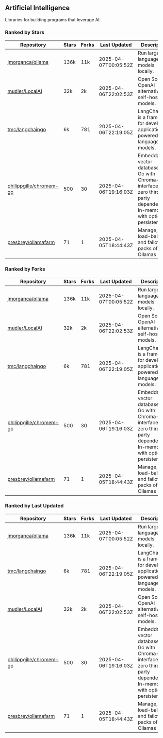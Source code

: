## Artificial Intelligence

Libraries for building programs that leverage AI.

### Ranked by Stars

| Repository | Stars | Forks | Last Updated | Description | 
|------------|-------|-------|--------------|-------------|
| [jmorganca/ollama](https://github.com/jmorganca/ollama) | 136k | 11k | 2025-04-07T00:05:52Z |  Run large language models locally. |
| [mudler/LocalAI](https://github.com/mudler/LocalAI) | 32k | 2k | 2025-04-06T22:02:53Z |  Open Source OpenAI alternative, self-host AI models. |
| [tmc/langchaingo](https://github.com/tmc/langchaingo) | 6k | 781 | 2025-04-06T22:19:05Z |  LangChainGo is a framework for developing applications powered by language models. |
| [philippgille/chromem-go](https://github.com/philippgille/chromem-go) | 500 | 30 | 2025-04-06T19:16:03Z |  Embeddable vector database for Go with Chroma-like interface and zero third-party dependencies. In-memory with optional persistence. |
| [presbrey/ollamafarm](https://github.com/presbrey/ollamafarm) | 71 | 1 | 2025-04-05T18:44:43Z |  Manage, load-balance, and failover packs of Ollamas |

### Ranked by Forks

| Repository | Stars | Forks | Last Updated | Description | 
|------------|-------|-------|--------------|-------------|
| [jmorganca/ollama](https://github.com/jmorganca/ollama) | 136k | 11k | 2025-04-07T00:05:52Z |  Run large language models locally. |
| [mudler/LocalAI](https://github.com/mudler/LocalAI) | 32k | 2k | 2025-04-06T22:02:53Z |  Open Source OpenAI alternative, self-host AI models. |
| [tmc/langchaingo](https://github.com/tmc/langchaingo) | 6k | 781 | 2025-04-06T22:19:05Z |  LangChainGo is a framework for developing applications powered by language models. |
| [philippgille/chromem-go](https://github.com/philippgille/chromem-go) | 500 | 30 | 2025-04-06T19:16:03Z |  Embeddable vector database for Go with Chroma-like interface and zero third-party dependencies. In-memory with optional persistence. |
| [presbrey/ollamafarm](https://github.com/presbrey/ollamafarm) | 71 | 1 | 2025-04-05T18:44:43Z |  Manage, load-balance, and failover packs of Ollamas |

### Ranked by Last Updated

| Repository | Stars | Forks | Last Updated | Description | 
|------------|-------|-------|--------------|-------------|
| [jmorganca/ollama](https://github.com/jmorganca/ollama) | 136k | 11k | 2025-04-07T00:05:52Z |  Run large language models locally. |
| [tmc/langchaingo](https://github.com/tmc/langchaingo) | 6k | 781 | 2025-04-06T22:19:05Z |  LangChainGo is a framework for developing applications powered by language models. |
| [mudler/LocalAI](https://github.com/mudler/LocalAI) | 32k | 2k | 2025-04-06T22:02:53Z |  Open Source OpenAI alternative, self-host AI models. |
| [philippgille/chromem-go](https://github.com/philippgille/chromem-go) | 500 | 30 | 2025-04-06T19:16:03Z |  Embeddable vector database for Go with Chroma-like interface and zero third-party dependencies. In-memory with optional persistence. |
| [presbrey/ollamafarm](https://github.com/presbrey/ollamafarm) | 71 | 1 | 2025-04-05T18:44:43Z |  Manage, load-balance, and failover packs of Ollamas |

